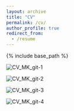 ```yaml
---
layout: archive
title: "CV"
permalink: /cv/
author_profile: true
redirect_from:
  - /resume
---
```


{% include base_path %}




![CV_MK_git-1](https://user-images.githubusercontent.com/39227979/114635206-41524100-9c92-11eb-9ae2-180a108a624d.jpg)

![CV_MK_git-2](https://user-images.githubusercontent.com/39227979/114635264-59c25b80-9c92-11eb-9ca1-dbabdcafcedf.jpg)

![CV_MK_git-3](https://user-images.githubusercontent.com/39227979/114635271-5f1fa600-9c92-11eb-97dd-8603acc26663.jpg)

![CV_MK_git-4](https://user-images.githubusercontent.com/39227979/114635278-62b32d00-9c92-11eb-92bf-90366f6df707.jpg)
